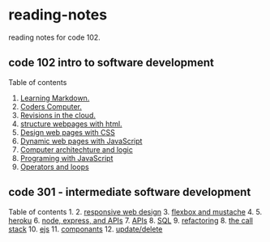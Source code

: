 # reading-notes
reading notes for code 102.

## code 102 intro to software development

Table of contents
1. [Learning Markdown.](learning_markdown.md)
2. [Coders Computer.](the_coders_computer)
3. [Revisions in the cloud.](git)
4. [structure webpages with html.](html.md)
5. [Design web pages with CSS](css.md)
6. [Dynamic web pages with JavaScript](js.md)
7. [Computer architechture and logic](logic.md)
8. [Programing with JavaScript](pro_w_js.md)
9. [Operators and loops](opsloops.md)

## code 301 - intermediate software development
 Table of contents
 1. 
 2. [responsive web design](responive-web-design.md)
 3. [flexbox and mustache](flexbox.md)
 4. 
 5. [heroku](heroku.md)
 6. [node, express, and APIs](node.md)
 7. [APIs](apis.md)
 8. [SQL](sql.md)
 9. [refactoring](refactoring.md)
 8. [the call stack](call-stack.md)
 10. [ejs](ejs.md)
 11. [componants](componants.md)
 12. [update/delete](update-delete.md) 